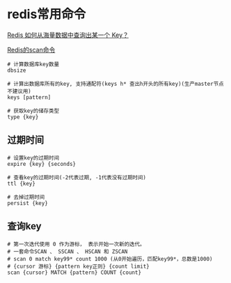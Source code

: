 # redis常用命令

[Redis 如何从海量数据中查询出某一个 Key？](https://www.cnblogs.com/vipstone/p/12373734.html)

[Redis的scan命令](http://doc.redisfans.com/key/scan.html)



```shell
# 计算数据库key数量
dbsize

# 计算出数据库所有的key, 支持通配符(keys h* 查出h开头的所有key)(生产master节点不建议用)
keys [pattern]

# 获取key的储存类型
type {key}
```



## 过期时间

```shell
# 设置key的过期时间
expire {key} {seconds}

# 查看key的过期时间(-2代表过期, -1代表没有过期时间)
ttl {key}

# 去掉过期时间
persist {key}
```



## 查询key

```shell
# 第一次迭代使用 0 作为游标， 表示开始一次新的迭代。
# 一套命令SCAN 、 SSCAN 、 HSCAN 和 ZSCAN
# scan 0 match key99* count 1000 (从0开始遍历，匹配key99*，总数是1000)
# {cursor 游标} {pattern key正则} {count limit}
scan {cursor} MATCH {pattern} COUNT {count}
```

